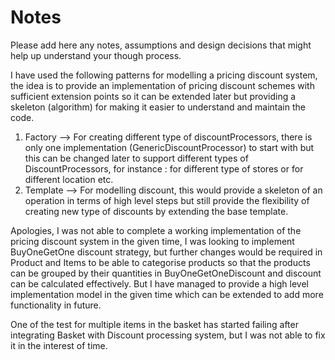 # Notes

Please add here any notes, assumptions and design decisions that might help up understand your though process.

I have used the following patterns for modelling a pricing discount system, the idea is to provide an implementation of
pricing discount schemes with sufficient extension points so it can be extended later but providing a skeleton (algorithm)
for making it easier to understand and maintain the code.

1. Factory  --> For creating different type of discountProcessors, there is only one implementation (GenericDiscountProcessor)
                to start with but this can be changed later to support different types of DiscountProcessors, for instance :
				for different type of stores or for different location etc.
2. Template --> For modelling discount, this would provide a skeleton of an operation in terms of high level steps but
				still provide the flexibility of creating new type of discounts by extending the base template.

Apologies, I was not able to complete a working implementation of the pricing discount system in the given time,
I was looking to implement BuyOneGetOne discount strategy, but further changes would be required in Product and Items
to be able to categorise products so that the products can be grouped by their quantities in BuyOneGetOneDiscount
and discount can be calculated effectively.
But I have managed to provide a high level implementation model in the given time which can be extended to add more
functionality in future.

One of the test for multiple items in the basket has started failing after integrating Basket with Discount processing system,
but I was not able to fix it in the interest of time.
